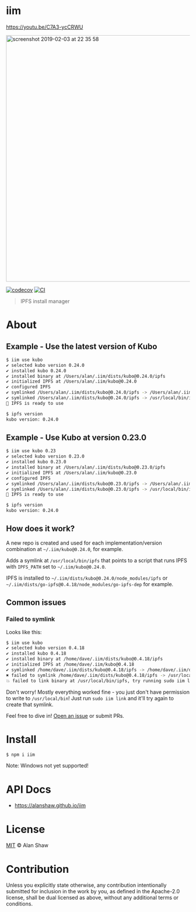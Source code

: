 # iim

<https://youtu.be/C7A3-ycCRWU>

<img width="674" alt="screenshot 2019-02-03 at 22 35 58" src="https://user-images.githubusercontent.com/152863/52183862-2b1fdf00-2804-11e9-94b4-17cdb73bd7bf.png">

[![codecov](https://img.shields.io/codecov/c/github/alanshaw/iim.svg?style=flat-square)](https://codecov.io/gh/alanshaw/iim)
[![CI](https://img.shields.io/github/actions/workflow/status/alanshaw/iim/js-test-and-release.yml?branch=master\&style=flat-square)](https://github.com/alanshaw/iim/actions/workflows/js-test-and-release.yml?query=branch%3Amaster)

> IPFS install manager

# About

## Example - Use the latest version of Kubo

```sh
$ iim use kubo
✔ selected kubo version 0.24.0
✔ installed kubo 0.24.0
✔ installed binary at /Users/alan/.iim/dists/kubo@0.24.0/ipfs
✔ initialized IPFS at /Users/alan/.iim/kubo@0.24.0
✔ configured IPFS
✔ symlinked /Users/alan/.iim/dists/kubo@0.24.0/ipfs -> /Users/alan/.iim/dists/current
✔ symlinked /Users/alan/.iim/dists/kubo@0.24.0/ipfs -> /usr/local/bin/ipfs
🚀 IPFS is ready to use

$ ipfs version
kubo version: 0.24.0
```

## Example - Use Kubo at version 0.23.0

```sh
$ iim use kubo 0.23
✔ selected kubo version 0.23.0
✔ installed kubo 0.23.0
✔ installed binary at /Users/alan/.iim/dists/kubo@0.23.0/ipfs
✔ initialized IPFS at /Users/alan/.iim/kubo@0.23.0
✔ configured IPFS
✔ symlinked /Users/alan/.iim/dists/kubo@0.23.0/ipfs -> /Users/alan/.iim/dists/current
✔ symlinked /Users/alan/.iim/dists/kubo@0.23.0/ipfs -> /usr/local/bin/ipfs
🚀 IPFS is ready to use

$ ipfs version
kubo version: 0.24.0
```

## How does it work?

A new repo is created and used for each implementation/version combination at `~/.iim/kubo@0.24.0`, for example.

Adds a symlink at `/usr/local/bin/ipfs` that points to a script that runs IPFS with `IPFS_PATH` set to `~/.iim/kubo@0.24.0`.

IPFS is installed to `~/.iim/dists/kubo@0.24.0/node_modules/ipfs` or `~/.iim/dists/go-ipfs@0.4.18/node_modules/go-ipfs-dep` for example.

## Common issues

### Failed to symlink

Looks like this:

```sh
$ iim use kubo
✔ selected kubo version 0.4.18
✔ installed kubo 0.4.18
✔ installed binary at /home/dave/.iim/dists/kubo@0.4.18/ipfs
✔ initialized IPFS at /home/dave/.iim/kubo@0.4.18
✔ symlinked /home/dave/.iim/dists/kubo@0.4.18/ipfs -> /home/dave/.iim/dists/current
✖ failed to symlink /home/dave/.iim/dists/kubo@0.4.18/ipfs -> /usr/local/bin/ipfs
💥 failed to link binary at /usr/local/bin/ipfs, try running sudo iim link
```

Don't worry! Mostly everything worked fine - you just don't have permission to write to `/usr/local/bin`! Just run `sudo iim link` and it'll try again to create that symlink.

Feel free to dive in! [Open an issue](https://github.com/alanshaw/iim/issues/new) or submit PRs.

# Install

```console
$ npm i iim
```

Note: Windows not yet supported!

# API Docs

- <https://alanshaw.github.io/iim>

# License

[MIT](LICENSE) © Alan Shaw

# Contribution

Unless you explicitly state otherwise, any contribution intentionally submitted for inclusion in the work by you, as defined in the Apache-2.0 license, shall be dual licensed as above, without any additional terms or conditions.
